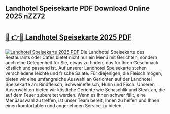 ## Landhotel Speisekarte PDF Download Online 2025 nZZ72

# <h2><a href="http://gcbtrq.nevu.top/?p=Landhotel+Speisekarte">🔗 👉🔴 Landhotel Speisekarte 2025 PDF</a></h2>

[![Landhotel Speisekarte 2025 PDF](https://i.imgur.com/dBaPXMq.png)](http://gcbtrq.nevu.top/?p=Landhotel+Speisekarte)
Die Landhotel Speisekarte des Restaurants oder Cafés bietet nicht nur ein Menü mit Gerichten, sondern auch eine Gelegenheit für Sie, etwas zu finden, das für Ihren Geschmack köstlich und passend ist. Auf unserer Landhotel Speisekarte stehen verschiedene leichte und frische Salate. Für diejenigen, die Fleisch mögen, bieten wir eine umfangreiche Auswahl an Gerichten auf der Landhotel Speisekarte an: Rindfleisch, Schweinefleisch, Huhn und Fisch. Unseren Auserwählten bieten wir köstliche Gerichte wie Schaschlik und Steak an, die auf dem Feuer zubereitet werden. Wenn es Ihnen schwer fällt, eine Menüauswahl zu treffen, ist unser Team bereit, Ihnen zu helfen und Ihnen einen komfortablen und angenehmen Service zu bieten.
